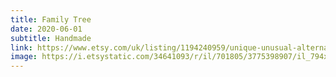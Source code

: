 ```yaml
---
title: Family Tree
date: 2020-06-01
subtitle: Handmade
link: https://www.etsy.com/uk/listing/1194240959/unique-unusual-alternative-personalised
image: https://i.etsystatic.com/34641093/r/il/701805/3775398907/il_794xN.3775398907_dvgj.jpg
---
```

